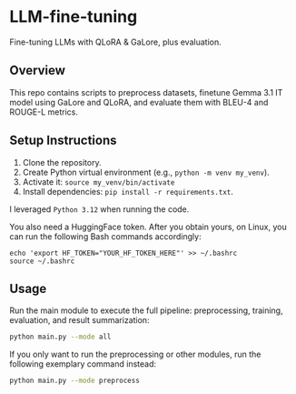# LLM-fine-tuning
Fine-tuning LLMs with QLoRA &amp; GaLore, plus evaluation.

## Overview
This repo contains scripts to preprocess datasets, finetune Gemma 3.1 IT model using GaLore and QLoRA, and evaluate them with BLEU-4 and ROUGE-L metrics.

## Setup Instructions
1. Clone the repository.
2. Create Python virtual environment (e.g., `python -m venv my_venv`).
3. Activate it: `source my_venv/bin/activate`
4. Install dependencies: `pip install -r requirements.txt`.

I leveraged `Python 3.12` when running the code.

You also need a HuggingFace token. After you obtain yours, on Linux, you can run the following Bash commands accordingly:

```
echo 'export HF_TOKEN="YOUR_HF_TOKEN_HERE"' >> ~/.bashrc
source ~/.bashrc
```

## Usage

Run the main module to execute the full pipeline: preprocessing, training, evaluation, and result summarization:

```bash
python main.py --mode all
```

If you only want to run the preprocessing or other modules, run the following exemplary command instead:

```bash
python main.py --mode preprocess
```

